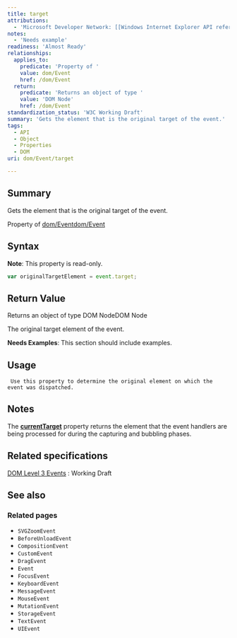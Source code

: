 ```yaml
---
title: target
attributions:
  - 'Microsoft Developer Network: [[Windows Internet Explorer API reference](http://msdn.microsoft.com/en-us/library/ie/hh828809%28v=vs.85%29.aspx) Article]'
notes:
  - 'Needs example'
readiness: 'Almost Ready'
relationships:
  applies_to:
    predicate: 'Property of '
    value: dom/Event
    href: /dom/Event
  return:
    predicate: 'Returns an object of type '
    value: 'DOM Node'
    href: /dom/Event
standardization_status: 'W3C Working Draft'
summary: 'Gets the element that is the original target of the event.'
tags:
  - API
  - Object
  - Properties
  - DOM
uri: dom/Event/target

---
```

## Summary

Gets the element that is the original target of the event.

Property of [dom/Event](/dom/Event)[dom/Event](/dom/Event)

## Syntax

**Note**: This property is read-only.

``` js
var originalTargetElement = event.target;
```

## Return Value

Returns an object of type DOM NodeDOM Node

The original target element of the event.

**Needs Examples**: This section should include examples.

## Usage

     Use this property to determine the original element on which the event was dispatched.

## Notes

The [**currentTarget**](/dom/Event/currentTarget) property returns the element that the event handlers are being processed for during the capturing and bubbling phases.

## Related specifications

[DOM Level 3 Events](http://www.w3.org/TR/DOM-Level-3-Events/)
:   Working Draft

## See also

### Related pages

-   `SVGZoomEvent`
-   `BeforeUnloadEvent`
-   `CompositionEvent`
-   `CustomEvent`
-   `DragEvent`
-   `Event`
-   `FocusEvent`
-   `KeyboardEvent`
-   `MessageEvent`
-   `MouseEvent`
-   `MutationEvent`
-   `StorageEvent`
-   `TextEvent`
-   `UIEvent`
